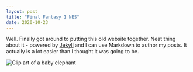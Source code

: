 ```yaml
---
layout: post
title: "Final Fantasy 1 NES"
date: 2020-10-23
---
```


Well. Finally got around to putting this old website together. Neat thing about it - powered by [Jekyll](http://jekyllrb.com) and I can use Markdown to author my posts. It actually is a lot easier than I thought it was going to be.

![Clip art of a baby elephant](/respondrate/images/baby_elephant_2.png "BabyElephant")
